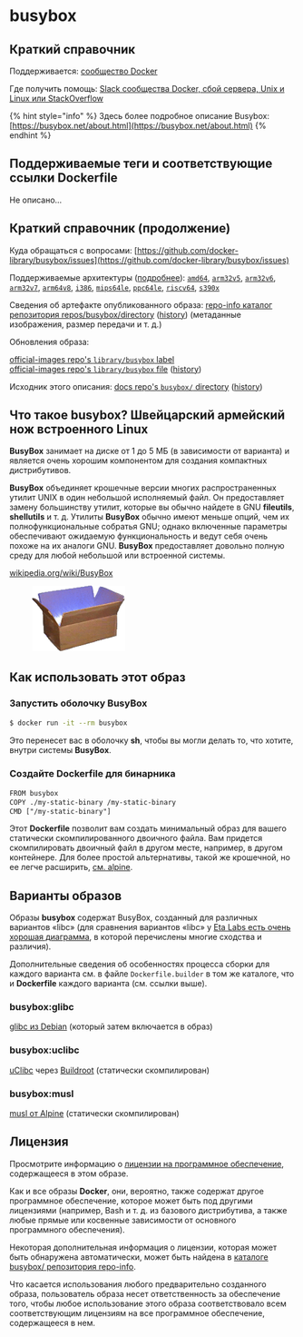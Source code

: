 # busybox

## Краткий справочник

Поддерживается: [сообщество Docker](https://github.com/docker-library/busybox)

Где получить помощь: [Slack сообщества Docker, сбой сервера, Unix и Linux или StackOverflow](https://dockr.ly/comm-slack)

{% hint style="info" %}
Здесь более подробное описание Busybox: [https://busybox.net/about.html](https://busybox.net/about.html)
{% endhint %}

## Поддерживаемые теги и соответствующие ссылки Dockerfile

Не описано...

## Краткий справочник (продолжение)

Куда обращаться с вопросами: [https://github.com/docker-library/busybox/issues](https://github.com/docker-library/busybox/issues)

Поддерживаемые архитектуры ([подробнее](https://github.com/docker-library/official-images#architectures-other-than-amd64)): [`amd64`](https://hub.docker.com/r/amd64/busybox/), [`arm32v5`](https://hub.docker.com/r/arm32v5/busybox/), [`arm32v6`](https://hub.docker.com/r/arm32v6/busybox/), [`arm32v7`](https://hub.docker.com/r/arm32v7/busybox/), [`arm64v8`](https://hub.docker.com/r/arm64v8/busybox/), [`i386`](https://hub.docker.com/r/i386/busybox/), [`mips64le`](https://hub.docker.com/r/mips64le/busybox/), [`ppc64le`](https://hub.docker.com/r/ppc64le/busybox/), [`riscv64`](https://hub.docker.com/r/riscv64/busybox/), [`s390x`](https://hub.docker.com/r/s390x/busybox/)

Сведения об артефакте опубликованного образа: [repo-info каталог репозитория repos/busybox/directory](https://github.com/docker-library/repo-info/blob/master/repos/busybox) ([history](https://github.com/docker-library/repo-info/commits/master/repos/busybox)) (метаданные изображения, размер передачи и т. д.)

Обновления образа:&#x20;

[official-images repo's `library/busybox` label](https://github.com/docker-library/official-images/issues?q=label%3Alibrary%2Fbusybox)\
[official-images repo's `library/busybox` file](https://github.com/docker-library/official-images/blob/master/library/busybox) ([history](https://github.com/docker-library/official-images/commits/master/library/busybox))

Исходник этого описания: [docs repo's `busybox/` directory](https://github.com/docker-library/docs/tree/master/busybox) ([history](https://github.com/docker-library/docs/commits/master/busybox))

## Что такое busybox? Швейцарский армейский нож встроенного Linux

**BusyBox** занимает на диске от 1 до 5 МБ (в зависимости от варианта) и является очень хорошим компонентом для создания компактных дистрибутивов.

**BusyBox** объединяет крошечные версии многих распространенных утилит UNIX в один небольшой исполняемый файл. Он предоставляет замену большинству утилит, которые вы обычно найдете в GNU **fileutils**, **shellutils** и т. д. Утилиты **BusyBox** обычно имеют меньше опций, чем их полнофункциональные собратья GNU; однако включенные параметры обеспечивают ожидаемую функциональность и ведут себя очень похоже на их аналоги GNU. **BusyBox** предоставляет довольно полную среду для любой небольшой или встроенной системы.

[wikipedia.org/wiki/BusyBox](https://en.wikipedia.org/wiki/BusyBox)

<figure><img src="../.gitbook/assets/logo.png" alt=""><figcaption></figcaption></figure>

## Как использовать этот образ

### Запустить оболочку BusyBox

```bash
$ docker run -it --rm busybox
```

Это перенесет вас в оболочку **sh**, чтобы вы могли делать то, что хотите, внутри системы **BusyBox**.

### Создайте Dockerfile для бинарника

```docker
FROM busybox
COPY ./my-static-binary /my-static-binary
CMD ["/my-static-binary"]
```

Этот **Dockerfile** позволит вам создать минимальный образ для вашего статически скомпилированного двоичного файла. Вам придется скомпилировать двоичный файл в другом месте, например, в другом контейнере. Для более простой альтернативы, такой же крошечной, но ее легче расширить, [см. alpine](https://hub.docker.com/\_/alpine/).

## Варианты образов

Образы **busybox** содержат BusyBox, созданный для различных вариантов «libc» (для сравнения вариантов «libc» у [Eta Labs есть очень хорошая диаграмма](http://www.etalabs.net/compare\_libcs.html), в которой перечислены многие сходства и различия).

Дополнительные сведения об особенностях процесса сборки для каждого варианта см. в файле `Dockerfile.builder` в том же каталоге, что и **Dockerfile** каждого варианта (см. ссылки выше).

### busybox:glibc

[glibc из Debian](https://packages.debian.org/search?searchon=names\&exact=1\&suite=all\&section=all\&keywords=libc6) (который затем включается в образ)

### busybox:uclibc

[uClibc](https://uclibc.org/) через [Buildroot](https://buildroot.org/) (статически скомпилирован)

### busybox:musl

[musl от Alpine](https://pkgs.alpinelinux.org/packages?name=musl) (статически скомпилирован)

## Лицензия

Просмотрите информацию о [лицензии на программное обеспечение](http://www.busybox.net/license.html), содержащееся в этом образе.

Как и все образы **Docker**, они, вероятно, также содержат другое программное обеспечение, которое может быть под другими лицензиями (например, Bash и т. д. из базового дистрибутива, а также любые прямые или косвенные зависимости от основного программного обеспечения).

Некоторая дополнительная информация о лицензии, которая может быть обнаружена автоматически, может быть найдена в [каталоге busybox/ репозитория repo-info](https://github.com/docker-library/repo-info/tree/master/repos/busybox).

Что касается использования любого предварительно созданного образа, пользователь образа несет ответственность за обеспечение того, чтобы любое использование этого образа соответствовало всем соответствующим лицензиям на все программное обеспечение, содержащееся в нем.
